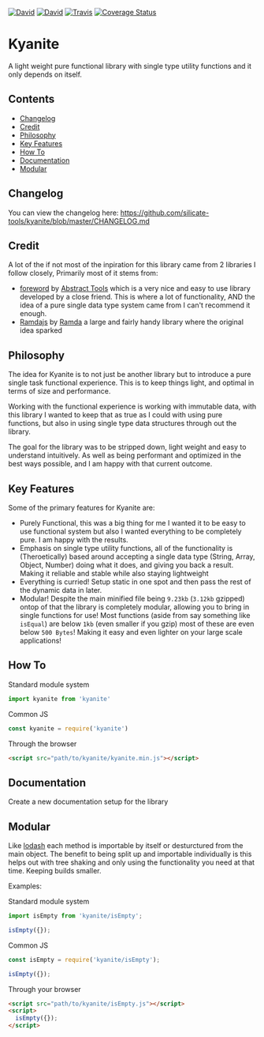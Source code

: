 [![David](https://img.shields.io/david/silicate-tools/kyanite.svg?style=flat-square)](https://david-dm.org/silicate-tools/kyanite)
[![David](https://img.shields.io/david/dev/silicate-tools/kyanite.svg?style=flat-square)](https://david-dm.org/silicate-tools/kyanite?type=dev)
[![Travis](https://img.shields.io/travis/silicate-tools/kyanite.svg?style=flat-square)](https://travis-ci.org/silicate-tools/kyanite)
[![Coverage Status](https://img.shields.io/coveralls/github/silicate-tools/kyanite.svg?style=flat-square)](https://coveralls.io/github/silicate-tools/kyanite?branch=master)

# Kyanite

A light weight pure functional library with single type utility functions and it only depends on itself.

## Contents

- [Changelog](#changelog)
- [Credit](#credit)
- [Philosophy](#philosophy)
- [Key Features](#key-features)
- [How To](#how-to)
- [Documentation](#documentation)
- [Modular](#modular)

## Changelog

You can view the changelog here: https://github.com/silicate-tools/kyanite/blob/master/CHANGELOG.md

## Credit

A lot of the if not most of the inpiration for this library came from 2 libraries I follow closely, Primarily most of it stems from:

- [foreword](https://github.com/abstract-tools/foreword) by [Abstract Tools](https://github.com/abstract-tools) which is a very nice and easy to use library developed by a close friend. This is where a lot of functionality, AND the idea of a pure single data type system came from I can't recommend it enough.
- [Ramdajs](http://ramdajs.com/) by [Ramda](https://github.com/ramda) a large and fairly handy library where the original idea sparked

## Philosophy

The idea for Kyanite is to not just be another library but to introduce a pure single task functional experience. This is to keep things light, and optimal in terms of size and performance.

Working with the functional experience is working with immutable data, with this library I wanted to keep that as true as I could with using pure functions, but also in using single type data structures through out the library.

The goal for the library was to be stripped down, light weight and easy to understand intuitively. As well as being performant and optimized in the best ways possible, and I am happy with that current outcome.

## Key Features
Some of the primary features for Kyanite are:

- Purely Functional, this was a big thing for me I wanted it to be easy to use functional system but also I wanted everything to be completely pure. I am happy with the results.
- Emphasis on single type utility functions, all of the functionality is (Theroetically) based around accepting a single data type (String, Array, Object, Number) doing what it does, and giving you back a result. Making it reliable and stable while also staying lightweight
- Everything is curried! Setup static in one spot and then pass the rest of the dynamic data in later.
- Modular! Despite the main minified file being `9.23kb` (`3.12kb` gzipped) ontop of that the library is completely modular, allowing you to bring in single functions for use! Most functions (aside from say something like `isEqual`) are below `1kb` (even smaller if you gzip) most of these are even below `500 Bytes`! Making it easy and even lighter on your large scale applications!

## How To

Standard module system

```js
import kyanite from 'kyanite'
```

Common JS

```js
const kyanite = require('kyanite')
```

Through the browser

```html
<script src="path/to/kyanite/kyanite.min.js"></script>
```

## Documentation

Create a new documentation setup for the library

## Modular

Like [lodash](https://lodash.com/) each method is importable by itself or desturctured from the main object. The benefit to being split up and importable individually is this helps out with tree shaking and only using the functionality you need at that time. Keeping builds smaller.

Examples:

Standard module system

```js
import isEmpty from 'kyanite/isEmpty';

isEmpty({});
```

Common JS

```js
const isEmpty = require('kyanite/isEmpty');

isEmpty({});
```

Through your browser

```html
<script src="path/to/kyanite/isEmpty.js"></script>
<script>
  isEmpty({});
</script>
```
